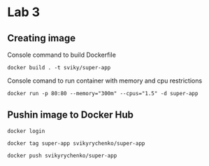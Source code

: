 # Lab 3

## Creating image

Console command to build Dockerfile

`docker build . -t sviky/super-app`

Console comand to run container with memory and cpu restrictions

`docker run -p 80:80 --memory="300m" --cpus="1.5" -d super-app`


## Pushin image to Docker Hub

`docker login`

`docker tag super-app svikyrychenko/super-app`

`docker push svikyrychenko/super-app`
